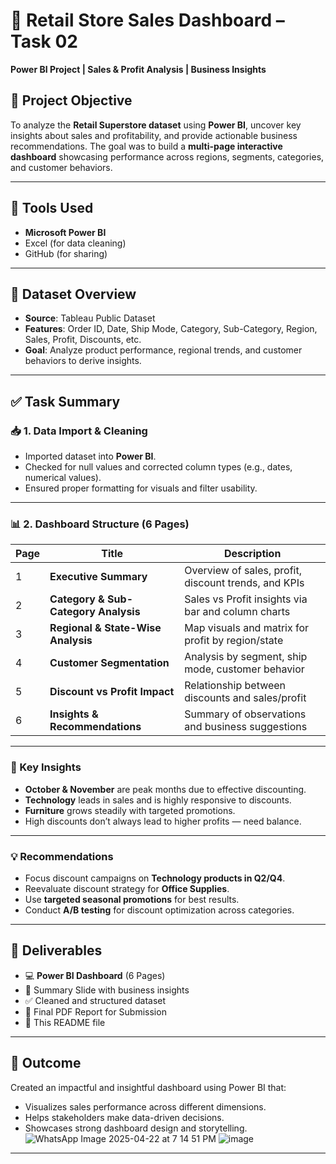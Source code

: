 
# 🛒 Retail Store Sales Dashboard – Task 02  
**Power BI Project | Sales & Profit Analysis | Business Insights**

## 📌 Project Objective
To analyze the **Retail Superstore dataset** using **Power BI**, uncover key insights about sales and profitability, and provide actionable business recommendations. The goal was to build a **multi-page interactive dashboard** showcasing performance across regions, segments, categories, and customer behaviors.

---

## 🧰 Tools Used
- **Microsoft Power BI**
- Excel (for data cleaning)
- GitHub (for sharing)

---

## 📁 Dataset Overview
- **Source**: Tableau Public Dataset
- **Features**: Order ID, Date, Ship Mode, Category, Sub-Category, Region, Sales, Profit, Discounts, etc.
- **Goal**: Analyze product performance, regional trends, and customer behaviors to derive insights.

---

## ✅ Task Summary

### 📥 1. Data Import & Cleaning
- Imported dataset into **Power BI**.
- Checked for null values and corrected column types (e.g., dates, numerical values).
- Ensured proper formatting for visuals and filter usability.

---

### 📊 2. Dashboard Structure (6 Pages)
| Page | Title | Description |
|------|-------|-------------|
| 1 | **Executive Summary** | Overview of sales, profit, discount trends, and KPIs |
| 2 | **Category & Sub-Category Analysis** | Sales vs Profit insights via bar and column charts |
| 3 | **Regional & State-Wise Analysis** | Map visuals and matrix for profit by region/state |
| 4 | **Customer Segmentation** | Analysis by segment, ship mode, customer behavior |
| 5 | **Discount vs Profit Impact** | Relationship between discounts and sales/profit |
| 6 | **Insights & Recommendations** | Summary of observations and business suggestions |

---

### 🧠 Key Insights
- **October & November** are peak months due to effective discounting.
- **Technology** leads in sales and is highly responsive to discounts.
- **Furniture** grows steadily with targeted promotions.
- High discounts don’t always lead to higher profits — need balance.

---

### 💡 Recommendations
- Focus discount campaigns on **Technology products in Q2/Q4**.
- Reevaluate discount strategy for **Office Supplies**.
- Use **targeted seasonal promotions** for best results.
- Conduct **A/B testing** for discount optimization across categories.

---

## 📎 Deliverables
- 💻 **Power BI Dashboard** (6 Pages)
- 📝 Summary Slide with business insights
- ✅ Cleaned and structured dataset
- 📄 Final PDF Report for Submission
- 📘 This README file

---

## 🚀 Outcome
Created an impactful and insightful dashboard using Power BI that:
- Visualizes sales performance across different dimensions.
- Helps stakeholders make data-driven decisions.
- Showcases strong dashboard design and storytelling.
![WhatsApp Image 2025-04-22 at 7 14 51 PM](https://github.com/user-attachments/assets/6544f678-11ea-4f48-96c3-eef1ba09c1fa)
![image](https://github.com/user-attachments/assets/14d730a6-c9ba-4505-aab4-dd78d7d25adc)


---

